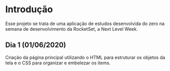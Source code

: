 # Introdução

Esse projeto se trata de uma aplicação de estudos desenvolvida do zero na semana de desenvolvimento da RocketSet, a Next Level Week.

## Dia 1 (01/06/2020)

Criação da página principal utilizando o HTML para estruturar os objetos da tela e o CSS para organizar e embelezar os items.
